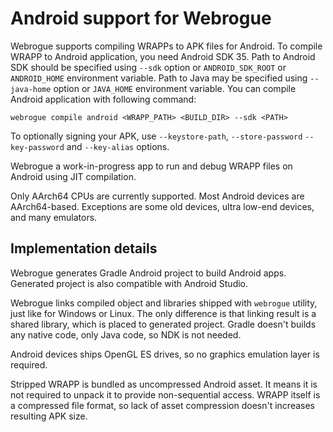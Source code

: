 # Android support for Webrogue

Webrogue supports compiling WRAPPs to APK files for Android.
To compile WRAPP to Android application, you need Android SDK 35.
Path to Android SDK should be specified using `--sdk` option or `ANDROID_SDK_ROOT` or `ANDROID_HOME` environment variable.
Path to Java may be specified using `--java-home` option or `JAVA_HOME` environment variable.
You can compile Android application with following command:

```
webrogue compile android <WRAPP_PATH> <BUILD_DIR> --sdk <PATH>
```

To optionally signing your APK, use `--keystore-path`, `--store-password` `--key-password` and `--key-alias` options.

Webrogue a work-in-progress app to run and debug WRAPP files on Android using JIT compilation.

Only AArch64 CPUs are currently supported.
Most Android devices are AArch64-based.
Exceptions are some old devices, ultra low-end devices, and many emulators.

## Implementation details

Webrogue generates Gradle Android project to build Android apps.
Generated project is also compatible with Android Studio.

Webrogue links compiled object and libraries shipped with `webrogue` utility, just like for Windows or Linux.
The only difference is that linking result is a shared library, which is placed to generated project.
Gradle doesn't builds any native code, only Java code, so NDK is not needed.

Android devices ships OpenGL ES drives, so no graphics emulation layer is required.

Stripped WRAPP is bundled as uncompressed Android asset.
It means it is not required to unpack it to provide non-sequential access.
WRAPP itself is a compressed file format, so lack of asset compression doesn't increases resulting APK size.
